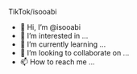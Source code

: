 TikTok/isooabi
- 👋 Hi, I’m @isooabi
- 👀 I’m interested in ...
- 🌱 I’m currently learning ...
- 💞️ I’m looking to collaborate on ...
- 📫 How to reach me ...

<!---
isooabi/isooabi is a ✨ special ✨ repository because its `README.md` (this file) appears on your GitHub profile.
You can click the Preview link to take a look at your changes.
--->
